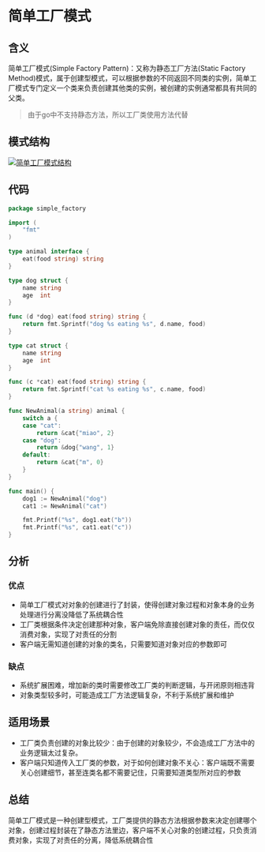 # 简单工厂模式

## 含义
简单工厂模式(Simple Factory Pattern)：又称为静态工厂方法(Static Factory Method)模式，属于创建型模式，可以根据参数的不同返回不同类的实例，简单工厂模式专门定义一个类来负责创建其他类的实例，被创建的实例通常都具有共同的父类。

> 由于go中不支持静态方法，所以工厂类使用方法代替


## 模式结构
[![简单工厂模式结构](https://z3.ax1x.com/2021/10/19/5035Xq.md.png)](https://imgtu.com/i/5035Xq)

## 代码
```go
package simple_factory

import (
	"fmt"
)

type animal interface {
	eat(food string) string
}

type dog struct {
	name string
	age  int
}

func (d *dog) eat(food string) string {
	return fmt.Sprintf("dog %s eating %s", d.name, food)
}

type cat struct {
	name string
	age  int
}

func (c *cat) eat(food string) string {
	return fmt.Sprintf("cat %s eating %s", c.name, food)
}

func NewAnimal(a string) animal {
	switch a {
	case "cat":
		return &cat{"miao", 2}
	case "dog":
		return &dog{"wang", 1}
	default:
		return &cat{"m", 0}
	}
}

func main() {
	dog1 := NewAnimal("dog")
	cat1 := NewAnimal("cat")

	fmt.Printf("%s", dog1.eat("b"))
	fmt.Printf("%s", cat1.eat("c"))
}

```


## 分析
### 优点
* 简单工厂模式对对象的创建进行了封装，使得创建对象过程和对象本身的业务处理进行分离没降低了系统耦合性
* 工厂类根据条件决定创建那种对象，客户端免除直接创建对象的责任，而仅仅消费对象，实现了对责任的分割
* 客户端无需知道创建的对象的类名，只需要知道对象对应的参数即可

### 缺点
* 系统扩展困难，增加新的类时需要修改工厂类的判断逻辑，与开闭原则相违背
* 对象类型较多时，可能造成工厂方法逻辑复杂，不利于系统扩展和维护


## 适用场景
* 工厂类负责创建的对象比较少：由于创建的对象较少，不会造成工厂方法中的业务逻辑太过复杂。
* 客户端只知道传入工厂类的参数，对于如何创建对象不关心：客户端既不需要关心创建细节，甚至连类名都不需要记住，只需要知道类型所对应的参数

## 总结
简单工厂模式是一种创建型模式，工厂类提供的静态方法根据参数来决定创建哪个对象，创建过程封装在了静态方法里边，客户端不关心对象的创建过程，只负责消费对象，实现了对责任的分离，降低系统耦合性